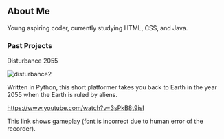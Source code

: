 ## About Me

Young aspiring coder, currently studying HTML, CSS, and Java.

### Past Projects

Disturbance 2055

![disturbance2](https://user-images.githubusercontent.com/70152388/91209308-84e34500-e6d9-11ea-9ad3-c66b9d4b2761.png)

Written in Python, this short platformer takes you back to Earth in the year 2055 when the Earth is ruled by aliens.

https://www.youtube.com/watch?v=3sPkB8t9isI

This link shows gameplay (font is incorrect due to human error of the recorder).

